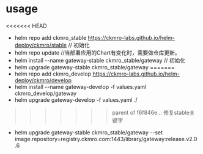 
# usage

<<<<<<< HEAD
* helm repo add ckmro_stable https://ckmro-labs.github.io/helm-deploy/ckmro/stable  // 初始化
* helm repo update  //当部署应用的Chart有变化时，需要做仓库更新。
* helm install --name gateway-stable ckmro_stable/gateway       // 初始化
* helm upgrade gateway-stable ckmro_stable/gateway
=======
* helm repo add ckmro_develop https://ckmro-labs.github.io/helm-deploy/ckmro/develop
* helm install --name gateway-develop -f values.yaml ckmro_develop/gateway
* helm upgrade gateway-develop -f values.yaml ./
>>>>>>> parent of f6f846e... 修复stable关键字

* helm upgrade gateway-stable ckmro_stable/gateway --set image.repository=registry.ckmro.com:1443/library/gateway:release.v2.0.6
